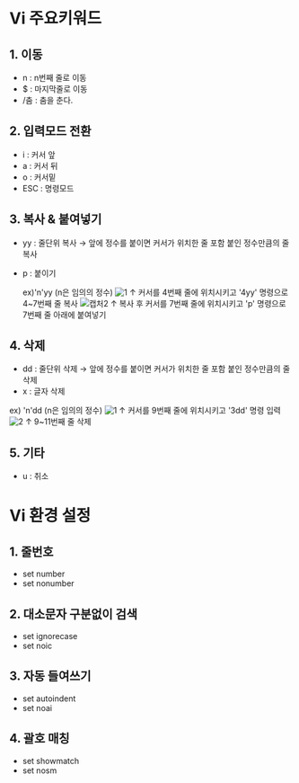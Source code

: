 Vi 주요키워드
==========
## 1. 이동
* n : n번째 줄로 이동
* $ : 마지막줄로 이동
* /춤 : 춤을 춘다.

## 2. 입력모드 전환
* i : 커서 앞
* a : 커서 뒤
* o : 커서밑
* ESC : 명령모드

## 3. 복사 & 붙여넣기
* yy : 줄단위 복사 → 앞에 정수를 붙이면 커서가 위치한 줄 포함 붙인 정수만큼의 줄 복사 
* p : 붙이기
  
  ex)'n'yy (n은 임의의 정수)
   ![1](https://user-images.githubusercontent.com/53134813/65257789-bef8ae00-db3c-11e9-992a-3e730b7d663b.JPG)
     ↑ 커서를 4번째 줄에 위치시키고 '4yy' 명령으로 4~7번째 줄 복사
   ![캡처2](https://user-images.githubusercontent.com/53134813/65257801-c4ee8f00-db3c-11e9-9d41-07aed20b51e3.JPG)
     ↑ 복사 후 커서를 7번째 줄에 위치시키고 'p' 명령으로 7번째 줄 아래에 붙여넣기


## 4. 삭제
* dd : 줄단위 삭제  → 앞에 정수를 붙이면 커서가 위치한 줄 포함 붙인 정수만큼의 줄 삭제
* x : 글자 삭제

 ex) 'n'dd (n은 임의의 정수)
 ![1](https://user-images.githubusercontent.com/53134813/65258771-73470400-db3e-11e9-9d47-2aa92604e458.JPG)
    ↑ 커서를 9번째 줄에 위치시키고 '3dd' 명령 입력
 ![2](https://user-images.githubusercontent.com/53134813/65258775-7510c780-db3e-11e9-9ab3-8365c7a9a506.JPG)
    ↑ 9~11번째 줄 삭제 

## 5. 기타
* u : 취소

Vi 환경 설정
======
## 1. 줄번호
* set number
* set nonumber

## 2. 대소문자 구분없이 검색
* set ignorecase
* set noic

## 3. 자동 들여쓰기
* set autoindent
* set noai

## 4. 괄호 매칭
* set showmatch
* set nosm


